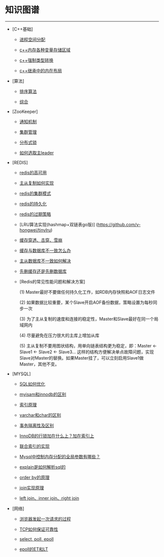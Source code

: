 <h1>知识图谱</h1>

<hr/>

* [C++基础]

    * [进程空间分配](https://www.cnblogs.com/ladawn/p/8449399.html)
    
    * [c++内存各种变量存储区域](https://blog.csdn.net/jirryzhang/article/details/79518408)
    
    * [c++强制类型转换](http://c.biancheng.net/view/410.html)
    
    * [c++继承中的内在布局](https://www.oschina.net/question/565065_72355)

* [算法]

    * [排序算法](https://www.cnblogs.com/itsharehome/p/11058010.html)

    * [综合](https://blog.csdn.net/qiaoer2017/article/details/82715028)

* [ZooKeeper]

    * [通知机制](https://www.cnblogs.com/shamo89/p/9787176.html)
    
    * [集群管理](https://blog.csdn.net/leeyisong/article/details/80559505)
    
    * [分布式锁](http://www.hollischuang.com/archives/1716)
    
    * [如何选取主leader](https://www.jianshu.com/p/fb527a64deee)

* [REDIS]
    * [redis的高可用](https://blog.csdn.net/qq_28410283/article/details/89197156)
    
    * [主从复制如何实现](https://blog.csdn.net/sinat_32366329/article/details/81266568)
    
    * [redis的集群模式](https://blog.csdn.net/chang384915878/article/details/86749209)
    
    * [redis的持久化](http://doc.redisfans.com/topic/persistence.html)
    
    * [redis的过期策略](https://blog.csdn.net/qq_29108585/article/details/63251491)
    
    * [LRU算法实现(hashmap+双链表go版)] (https://github.com/v-hongwei/tinylru)
    
    * [缓存穿透、击穿、雪崩](https://blog.csdn.net/zeb_perfect/article/details/54135506)
    
    * [缓存与数据库不一致怎么办](https://blog.csdn.net/z50L2O08e2u4afToR9A/article/details/81024553)
    
    * [主从数据库不一致如何解决](https://mp.weixin.qq.com/s?__biz=MjM5ODYxMDA5OQ==&mid=2651961330&idx=1&sn=4bdbada3b26d4fc2fc505f7a0f2ad7c4&chksm=bd2d022e8a5a8b38e59f0dfffba7ca407fe8711644b3794832572dd822c665205bb820cdddf7&scene=21#wechat_redirect)
    
    * [先删缓存还是先删数据库](https://mp.weixin.qq.com/s?__biz=MjM5ODYxMDA5OQ==&mid=2651961341&idx=1&sn=e27916b8e96bd771c72c055f1f53e5be&chksm=bd2d02218a5a8b37ecffd78d20b65501645ac07c7ba2eb65b7e501a3eb9de023febe63bfdb36&scene=21#wechat_redirect)
    
    * [Redis的常见性能问题和解决方案]
    
        (1) Master最好不要做任何持久化工作，如RDB内存快照和AOF日志文件
    
        (2) 如果数据比较重要，某个Slave开启AOF备份数据，策略设置为每秒同步一次
    
        (3) 为了主从复制的速度和连接的稳定性，Master和Slave最好在同一个局域网内

        (4) 尽量避免在压力很大的主库上增加从库
    
        (5) 主从复制不要用图状结构，用单向链表结构更为稳定，即：Master <- Slave1 <- Slave2 <- Slave3…
        这样的结构方便解决单点故障问题，实现Slave对Master的替换。如果Master挂了，可以立刻启用Slave1做Master，其他不变。

* [MYSQL]

    * [SQL如何优化](https://vdisk.weibo.com/s/muWOT)
    
    * [myisam和innodb的区别](https://blog.csdn.net/xifeijian/article/details/20316775)
    
    * [索引原理](https://www.cnblogs.com/serendipity-fly/p/9300360.html)
    
    * [varchar和char的区别](https://www.cnblogs.com/webph/p/6679815.html)
    
    * [事务隔离性及区别](https://blog.csdn.net/qq_33290787/article/details/51924963)
    
    * [InnoDB的行锁加在什么上？加在索引上](https://www.jianshu.com/p/c8e01a0c6d82)
    
    * [联合索引的实现](https://blog.csdn.net/zgjdzwhy/article/details/84062105)
    
    * [Mysql中控制内存分配的全局参数有哪些？](https://blog.csdn.net/miyatang/article/details/54881547)
    
    * [explain是如何解析sql的](https://www.linuxidc.com/Linux/2018-08/153354.htm)
    
    * [order by的原理](https://www.cnblogs.com/lamp01/p/10770172.html)
    
    * [join实现原理](https://www.jianshu.com/p/16ad9669d8a9)
    
    * [left join、inner join、right join](https://blog.csdn.net/lp_cq242/article/details/79942457)

* [网络]

    * [浏览器发起一次请求的过程](https://www.cnblogs.com/xuxinstyle/p/9382506.html)

    * [TCP如何保证可靠性](https://www.jianshu.com/p/6aac4b2a9fd7)
    
    * [select, poll, epoll](https://www.cnblogs.com/aspirant/p/9166944.html)
    
    * [epoll的ET和LT](https://www.jianshu.com/p/d3442ff24ba6)
    
